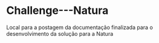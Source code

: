 # Challenge---Natura

Local para a postagem da documentação finalizada para o desenvolvimento da solução para a Natura
